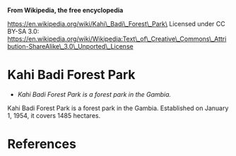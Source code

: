 **From Wikipedia, the free encyclopedia**

https://en.wikipedia.org/wiki/Kahi\_Badi\_Forest\_Park\
Licensed under CC BY-SA 3.0:\
https://en.wikipedia.org/wiki/Wikipedia:Text\_of\_Creative\_Commons\_Attribution-ShareAlike\_3.0\_Unported\_License

Kahi Badi Forest Park
=====================

-   *Kahi Badi Forest Park is a forest park in the Gambia.*

Kahi Badi Forest Park is a forest park in the Gambia. Established on
January 1, 1954, it covers 1485 hectares.

References
==========
